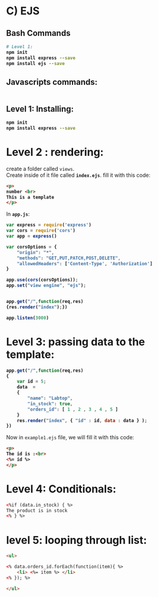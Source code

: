 # C) EJS



## Bash Commands
<b>

```bash
# Level 1:
npm init
npm install express --save
npm install ejs --save
```
</b>



## Javascripts commands:

<b>

```javascript


```

</b>






## Level 1: Installing:

<b>

```bash
npm init
npm install express --save
```
</b>






# Level 2 : rendering:

create a folder called `views`.  
Create inside of it  file called **`index.ejs`**.
fill it with this code:

<b>

```html
<p>
number <br>
This is a template
</p>
```

</b>

In **`app.js`**:

<b>

```javascript
var express = require('express')
var cors = require('cors')
var app = express()

var corsOptions = {
    "origin": "*",
    "methods": "GET,PUT,PATCH,POST,DELETE",
    "allowedHeaders": ['Content-Type', 'Authorization']
}

app.use(cors(corsOptions));
app.set("view engine", "ejs");


app.get("/",function(req,res)
{res.render("index");})

app.listen(3000)
```

</b>


















# Level 3: passing data to the template:

<b>

```javascript
app.get("/",function(req,res)
{
	var id = 5;
	data  = 
	{
		"name": "Labtop",
		"in_stock": true,
		"orders_id": [ 1 , 2 , 3 , 4 , 5 ]
	}
	res.render("index", { "id" : id, data : data } );
})
```

</b>

Now in `example1.ejs` file, we will fill it with this code:

<b>

```html
<p>
The id is :<br>
<%= id %>
</p>
```

</b>















# Level 4: Conditionals:



```html
<%if (data.in_stock) { %>
The product is in stock
<% } %>
```




# level 5: looping through list:

```html
<ul>

<% data.orders_id.forEach(function(item){ %>
	<li> <%= item %> </li>
<% }); %>

</ul>
```















